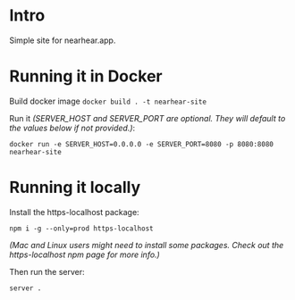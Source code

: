 # Intro

Simple site for nearhear.app.

# Running it in Docker

Build docker image
`docker build . -t nearhear-site`

Run it _(SERVER_HOST and SERVER_PORT are optional. They will default to the values below if not provided.)_:

`docker run -e SERVER_HOST=0.0.0.0 -e SERVER_PORT=8080 -p 8080:8080 nearhear-site`

# Running it locally

Install the https-localhost package:

`npm i -g --only=prod https-localhost`

_(Mac and Linux users might need to install some packages. Check out the https-localhost npm page for more info.)_

Then run the server:

`server .`
